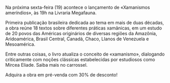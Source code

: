 Na próxima sexta-feira (19) acontece o lançamento de «Xamanismos ameríndios», às 19h na Livraria Megafauna.

Primeira publicação brasileira dedicada ao tema em mais de duas décadas, a obra reúne 18 textos sobre diferentes práticas xamânicas, em um estudo de 20 povos das Américas originários de diversas regiões da Amazônia, Aridoamérica, Brasil Central, Canadá, Chaco, Llanos de Venezuela e Mesoamérica.

Entre outras coisas, o livro atualiza o conceito de «xamanismo», dialogando criticamente com noções clássicas estabelecidas por estudiosos como Mircea Eliade. Saiba mais no carrossel.

Adquira a obra em pré-venda com 30% de desconto!